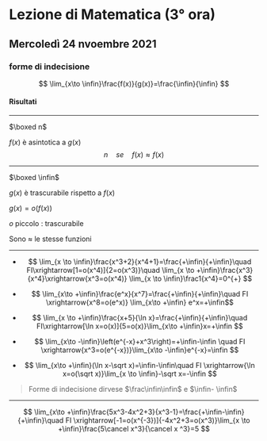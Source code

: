 # Lezione di Matematica (3° ora)
## Mercoledì 24 nvoembre 2021

### forme di indecisione

$$
\lim_{x\to \infin}\frac{f(x)}{g(x)}=\frac{\infin}{\infin}
$$

#### Risultati
---
$\boxed n$

$f(x)$ è asintotica a $g(x)$
$$
n\quad se\quad f(x)\approx f(x)
$$

---

$\boxed \infin$

$g(x)$ è trascurabile rispetto a $f(x)$

$g(x)=o(f(x))$ 

$o$ piccolo : trascurabile

Sono $\approx$ le stesse funzioni

---

* $$
\lim_{x \to \infin}\frac{x^3+2}{x^4+1}=\frac{+\infin}{+\infin}\quad FI\xrightarrow[1=o(x^4)]{2=o(x^3)}\quad \lim_{x \to +\infin}\frac{x^3}{x^4}\xrightarrow{x^3=o(x^4)} \lim_{x \to \infin}\frac1{x^4}=0^{+}
$$


* $$
\lim_{x\to +\infin}\frac{e^x}{x^7}=\frac{+\infin}{+\infin}\quad FI \xrightarrow{x^8=o(e^x)}
\lim_{x\to +\infin} e^x=+\infin$$




* $$
\lim_{x \to +\infin}\frac{x+5}{\ln x}=\frac{+\infin}{+\infin}\quad FI\xrightarrow[\ln x=o(x)]{5=o(x)}\lim_{x\to +\infin}x=+\infin
$$

* $$
\lim_{x\to -\infin}\left(e^{-x}+x^3\right)=+\infin-\infin \quad FI \xrightarrow{x^3=o(e^{-x})}\lim_{x\to -\infin}e^{-x}=\infin
$$


* $$
\lim_{x\to +\infin}(\ln x-\sqrt x)=\infin-\infin\quad FI \xrightarrow{\ln x=o(\sqrt x)}\lim_{x \to \infin}-\sqrt x=-\infin
$$

> Forme di indecisione dirvese $\frac\infin\infin$ e $\infin- \infin$

---

$$
\lim_{x\to +\infin}\frac{5x^3-4x^2+3}{x^3-1}=\frac{+\infin-\infin}{+\infin}\quad FI \xrightarrow[-1=o(x^{-3})]{-4x^2+3=o(x^3)}\lim_{x \to +\infin}\frac{5\cancel x^3}{\cancel x ^3}=5
$$
<!--stackedit_data:
eyJoaXN0b3J5IjpbLTE3MjIwNzkyODAsLTE0NjA2MDE3NTgsMT
I3ODUxNzUzNiw2MDAyMjUxODJdfQ==
-->
